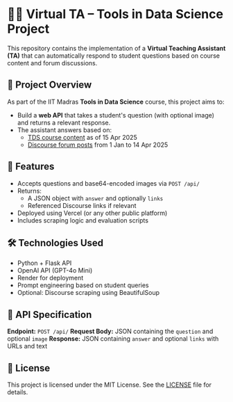 # 🧑‍🏫 Virtual TA – Tools in Data Science Project

This repository contains the implementation of a **Virtual Teaching Assistant (TA)** that can automatically respond to student questions based on course content and forum discussions.

## 🚀 Project Overview

As part of the IIT Madras **Tools in Data Science** course, this project aims to:

- Build a **web API** that takes a student's question (with optional image) and returns a relevant response.
- The assistant answers based on:
  - [TDS course content](https://tds.s-anand.net/) as of 15 Apr 2025
  - [Discourse forum posts](https://discourse.onlinedegree.iitm.ac.in/c/courses/tds-kb/34) from 1 Jan to 14 Apr 2025

## 📌 Features

- Accepts questions and base64-encoded images via `POST /api/`
- Returns:
  - A JSON object with `answer` and optionally `links`
  - Referenced Discourse links if relevant
- Deployed using Vercel (or any other public platform)
- Includes scraping logic and evaluation scripts

## 🛠️ Technologies Used

- Python + Flask API
- OpenAI API (GPT-4o Mini)
- Render for deployment
- Prompt engineering based on student queries
- Optional: Discourse scraping using BeautifulSoup

## 🚀 API Specification

**Endpoint:** `POST /api/`
**Request Body:** JSON containing the `question` and optional `image`
**Response:** JSON containing `answer` and optional `links` with URLs and text

## 🧾 License

This project is licensed under the MIT License. See the [LICENSE](LICENSE) file for details.
